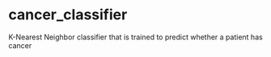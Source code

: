 # cancer_classifier
K-Nearest Neighbor classifier that is trained to predict whether a patient has cancer
